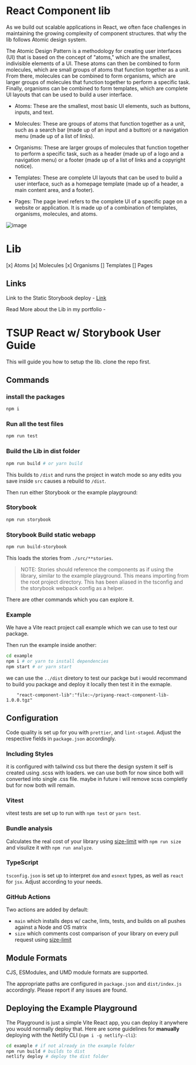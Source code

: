 # React Component lib

As we build out scalable applications in React, we often face challenges in maintaining the growing complexity of component structures. that why the lib follows Atomic design system.

The Atomic Design Pattern is a methodology for creating user interfaces (UI) that is based on the concept of "atoms," which are the smallest, indivisible elements of a UI. These atoms can then be combined to form molecules, which are small groups of atoms that function together as a unit. From there, molecules can be combined to form organisms, which are larger groups of molecules that function together to perform a specific task. Finally, organisms can be combined to form templates, which are complete UI layouts that can be used to build a user interface.

-  Atoms: These are the smallest, most basic UI elements, such as buttons, inputs, and text.

-  Molecules: These are groups of atoms that function together as a unit, such as a search bar (made up of an input and a button) or a navigation menu (made up of a list of links).

-  Organisms: These are larger groups of molecules that function together to perform a specific task, such as a header (made up of a logo and a navigation menu) or a footer (made up of a list of links and a copyright notice).

-  Templates: These are complete UI layouts that can be used to build a user interface, such as a homepage template (made up of a header, a main content area, and a footer).

-  Pages: The page level refers to the complete UI of a specific page on a website or application. It is made up of a combination of templates, organisms, molecules, and atoms.

![image](https://ik.imagekit.io/5aalo5l7bu7/Portfolio/sd_red_AJ4x2.jpeg?ik-sdk-version=javascript-1.4.3&updatedAt=1672058507486)

# Lib

[x] Atoms
[x] Molecules
[x] Organisms
[] Templates
[] Pages

## Links

Link to the Static Storybook deploy - [Link](https://willowy-semifreddo-521b84.netlify.app/)

Read More about the Lib in my portfolio -

# TSUP React w/ Storybook User Guide

This will guide you how to setup the lib. clone the repo first.

## Commands

### install the packages

```bash
npm i
```

### Run all the test files

```bash
npm run test
```

### Build the Lib in dist folder

```bash
npm run build # or yarn build
```

This builds to `/dist` and runs the project in watch mode so any edits you save inside `src` causes a rebuild to `/dist`.

Then run either Storybook or the example playground:

### Storybook

```bash
npm run storybook
```

### Storybook Build static webapp

```bash
npm run build-storybook
```

This loads the stories from `./src/**stories`.

> NOTE: Stories should reference the components as if using the library, similar to the example playground. This means importing from the root project directory. This has been aliased in the tsconfig and the storybook webpack config as a helper.

There are other commands which you can explore it.

### Example

We have a Vite react project call example which we can use to test our package.

Then run the example inside another:

```bash
cd example
npm i # or yarn to install dependencies
npm start # or yarn start
```

we can use the `../dist` diretory to test our packge but i would recommand to build you package and deploy it locally then test it in the exmaple.

```
    "react-component-lib":"file:~/priyang-react-component-lib-1.0.0.tgz"
```

## Configuration

Code quality is set up for you with `prettier`, and `lint-staged`. Adjust the respective fields in `package.json` accordingly.

### Including Styles

it is configured with tailwind css but there the design system it self is created using .scss with loaders. we can use both for now since both will converted into single .css file. maybe in future i will remove scss completly but for now both will remain.

### Vitest

vitest tests are set up to run with `npm test` or `yarn test`.

### Bundle analysis

Calculates the real cost of your library using [size-limit](https://github.com/ai/size-limit) with `npm run size` and visulize it with `npm run analyze`.

### TypeScript

`tsconfig.json` is set up to interpret `dom` and `esnext` types, as well as `react` for `jsx`. Adjust according to your needs.

### GitHub Actions

Two actions are added by default:

-  `main` which installs deps w/ cache, lints, tests, and builds on all pushes against a Node and OS matrix
-  `size` which comments cost comparison of your library on every pull request using [size-limit](https://github.com/ai/size-limit)

## Module Formats

CJS, ESModules, and UMD module formats are supported.

The appropriate paths are configured in `package.json` and `dist/index.js` accordingly. Please report if any issues are found.

## Deploying the Example Playground

The Playground is just a simple Vite React app, you can deploy it anywhere you would normally deploy that. Here are some guidelines for **manually** deploying with the Netlify CLI (`npm i -g netlify-cli`):

```bash
cd example # if not already in the example folder
npm run build # builds to dist
netlify deploy # deploy the dist folder
```

